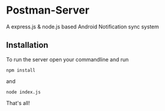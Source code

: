 # Postman-Server
A express.js &amp; node.js based Android Notification sync system

## Installation

To run the server open your commandline and run

```npm install```

and 

```node index.js```


That's all!
